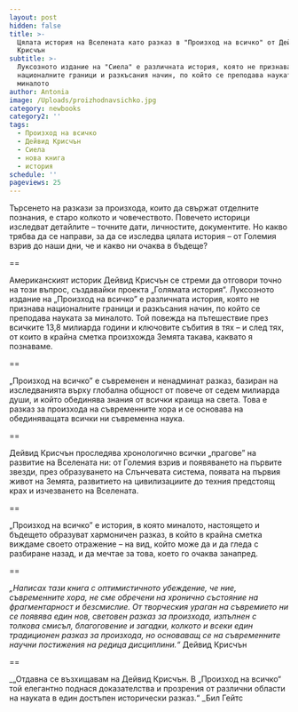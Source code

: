 ```yaml
---
layout: post
hidden: false
title: >-
  Цялата история на Вселената като разказ в "Произход на всичко" от Дейвид
  Крисчън 
subtitle: >-
  Луксозното издание на "Сиела" е различната история, която не признава
  националните граници и разкъсания начин, по който се преподава науката за
  миналото
author: Antonia
image: /Uploads/proizhodnavsichko.jpg
category: newbooks
category2: ''
tags:
  - Произход на всичко
  - Дейвид Крисчън
  - Сиела
  - нова книга
  - история
schedule: ''
pageviews: 25
---
```

Търсенето на разкази за произхода, които да свържат отделните познания, е старо колкото и човечеството.  Повечето историци изследват детайлите – точните дати, личностите, документите. Но какво трябва да се направи, за да се изследва цялата история – от Големия взрив до наши дни, че и какво ни очаква в бъдеще? 

\==

Американският историк Дейвид Крисчън се стреми да отговори точно на този въпрос, създавайки проекта „Голямата история“. Луксозното издание на „Произход на всичко” е различната история, която не признава националните граници и разкъсания начин, по който се преподава науката за миналото. Той повежда на пътешествие през всичките 13,8 милиарда години и ключовите събития в тях – и след тях, от които в крайна сметка произхожда Земята такава, каквато я познаваме. 

\==

„Произход на всичко” е съвременен и ненадминат разказ, базиран на изследванията върху глобална общност от повече от седем милиарда души, и който обединява знания от всички краища на света. Това е разказ за произхода на съвременните хора и се основава на обединяващата всички ни съвременна наука.

\==

Дейвид Крисчън проследява хронологично всички „прагове” на развитие на Вселената ни: от Големия взрив и появяването на първите звезди, през образуването на Слънчевата система, появата на първия живот на Земята, развитието на цивилизациите до техния предстоящ крах и изчезването на Вселената. 

\==

„Произход на всичко” е история, в която миналото, настоящето и бъдещето образуват хармоничен разказ, в който в крайна сметка виждаме своето отражение – на вид, който може да и да гледа с разбиране назад, и да мечтае за това, което го очаква занапред.

\==

_„Написах тази книга с оптимистичното убеждение, че ние, съвременните хора, не сме обречени на хронично състояние на фрагментарност и безсмислие. От творческия ураган на съвремието ни се появява един нов, световен разказ за произхода, изпълнен с толкова смисъл, благоговение и загадки, колкото и всеки един традиционен разказ за произхода, но основаващ се на съвременните научни постижения на редица дисциплини.“_ Дейвид Крисчън

\==

_„Отдавна се възхищавам на Дейвид Крисчън. В „Произход на всичко“ той елегантно поднася доказателства и прозрения от различни области на науката в един достъпен исторически разказ.“ _Бил Гейтс
